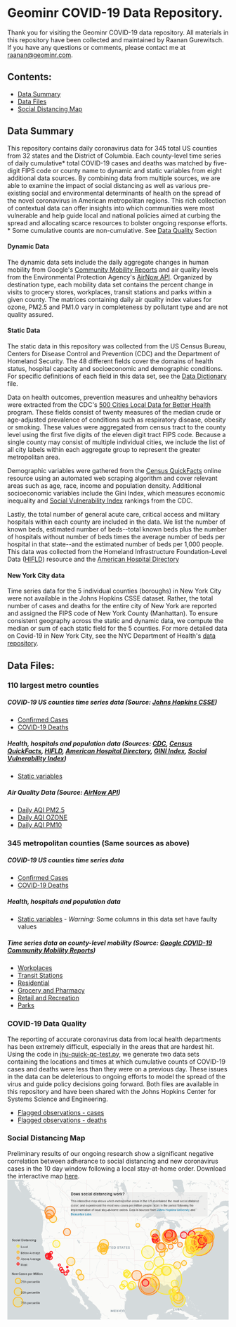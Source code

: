 # Geominr COVID-19 Data Repository.
Thank you for visiting the Geominr COVID-19 data repository. All materials in this repository have been collected and maintained by Raanan Gurewitsch. If you have any questions or comments, please contact me at raanan@geominr.com.

## Contents:
* [Data Summary](https://github.com/geominr/covid-19#data-summary)
* [Data Files](https://github.com/geominr/covid-19#data-files)
* [Social Distancing Map](https://github.com/geominr/covid-19#data-files)

## Data Summary
This repository contains daily coronavirus data for 345 total US counties from 32 states and the District of Columbia. Each county-level time series of daily cumulative* total COVID-19 cases and deaths was matched by five-digit FIPS code or county name to dynamic and static variables from eight additional data sources. By combining data from multiple sources, we are able to examine the impact of social distancing as well as various pre-existing social and environmental determinants of health on the spread of the novel coronavirus in American metropolitan regions. This rich collection of contextual data can offer insights into which communities were most vulnerable and help guide local and national policies aimed at curbing the spread and allocating scarce resources to bolster ongoing response efforts.  
\* Some cumulative counts are non-cumulative. See [Data Quality](https://github.com/geominr/covid-19#covid-19-data-quality) Section
#### Dynamic Data
The dynamic data sets include the daily aggregate changes in human mobility from Google's [Community Mobility Reports](https://www.google.com/covid19/mobility/) and air quality levels from the Environmental Protection Agency's [AirNow API](https://docs.airnowapi.org/webservices). Organized by destination type, each mobility data set contains the percent change in visits to grocery stores, workplaces, transit stations and parks within a given county. The matrices containing daily air quality index values for ozone, PM2.5 and PM1.0 vary in completeness by pollutant type and are not quality assured.
#### Static Data
<p>The static data in this repository was collected from the US Census Bureau, Centers for Disease Control and Prevention (CDC) and the Department of Homeland Security. The 48 different fields cover the domains of health status, hospital capacity and socioeconomic and demographic conditions. For specific definitions of each field in this data set, see the <a href="https://github.com/geominr/covid-19/blob/master/StaticDataDictionary.csv">Data Dictionary</a> file.</p>
<p>Data on health outcomes, prevention measures and unhealthy behaviors were extracted from the CDC's <a href="https://chronicdata.cdc.gov/500-Cities/500-Cities-Local-Data-for-Better-Health-2019-relea/6vp6-wxuq">500 Cities Local Data for Better Health</a> program. These fields consist of twenty measures of the median crude or age-adjusted prevalence of conditions such as respiratory disease, obesity or smoking. These values were aggregated from census tract to the county level using the first five digits of the eleven digit tract FIPS code. Because a single county may consist of multiple individual cities, we include the list of all city labels within each aggregate group to represent the greater metropolitan area. </p>
<p>Demographic variables were gathered from the <a href="https://www.census.gov/quickfacts/fact/table/US/PST045219">Census QuickFacts</a> online resource using an automated web scraping algorithm and cover relevant areas such as age, race, income and population density. Additional socioeconomic variables include the Gini Index, which measures economic inequality and <a href="https://svi.cdc.gov/index.html">Social Vulnerability Index</a> rankings from the CDC.</p>
<p>Lastly, the total number of general acute care, critical access and military hospitals within each county are included in the data. We list the number of known beds, estimated number of beds--total known beds plus the number of hospitals without number of beds times the average number of beds per hospital in that state--and the estimated number of beds per 1,000 people. This data was collected from the Homeland Infrastructure Foundation-Level Data (<a href="https://hifld-geoplatform.opendata.arcgis.com/datasets/hospitals">HIFLD</a>) resource and the <a href="https://www.ahd.com/state_statistics.html">American Hospital Directory</a></p>

#### New York City data
Time series data for the 5 individual counties (boroughs) in New York City were not available in the Johns Hopkins CSSE dataset. Rather, the total number of cases and deaths for the entire city of New York are reported and assigned the FIPS code of New York County (Manhattan). To ensure consistent geography across the static and dynamic data, we compute the median or sum of each static field for the 5 counties. For more detailed data on Covid-19 in New York City, see the NYC Department of Health's [data repository](https://github.com/nychealth/coronavirus-data).
 
## Data Files:
### 110 largest metro counties
##### COVID-19 US counties time series data (Source: [Johns Hopkins CSSE](https://github.com/CSSEGISandData/COVID-19/tree/master/csse_covid_19_data/csse_covid_19_time_series))
* [Confirmed Cases](https://github.com/geominr/covid-19/blob/master/covid-county-data/110%20Cities/Covid19-cases-110USCities.csv)
* [COVID-19 Deaths](https://github.com/geominr/covid-19/blob/master/covid-county-data/110%20Cities/Covid19-deaths-110USCities.csv)

##### Health, hospitals and population data (Sources: [CDC](https://chronicdata.cdc.gov/500-Cities/500-Cities-Local-Data-for-Better-Health-2019-relea/6vp6-wxuq), [Census QuickFacts](https://www.census.gov/quickfacts/fact/table/US/PST045219), [HIFLD](https://hifld-geoplatform.opendata.arcgis.com/datasets/hospitals), [American Hospital Directory](https://www.ahd.com/state_statistics.html), [GINI Index](https://www.census.gov/topics/income-poverty/income-inequality/about/metrics/gini-index.html), [Social Vulnerability Index](https://svi.cdc.gov/index.html))
* [Static variables](https://github.com/geominr/covid-19/blob/master/covid-county-data/110%20Cities/static-110USCities.csv)

##### Air Quality Data (Source: [AirNow API](https://docs.airnowapi.org/webservices))
* [Daily AQI PM2.5](https://github.com/geominr/covid-19/blob/master/covid-county-data/110%20Cities/pm25-110.csv)
* [Daily AQI OZONE](https://github.com/geominr/covid-19/blob/master/covid-county-data/110%20Cities/ozone-110.csv)
* [Daily AQI PM10](https://github.com/geominr/covid-19/blob/master/covid-county-data/110%20Cities/pm10-110.csv)

### 345 metropolitan counties (Same sources as above)
##### COVID-19 US counties time series data
* [Confirmed Cases](https://github.com/geominr/covid-19/blob/master/covid-county-data/covid-cases.csv)
* [COVID-19 Deaths](https://github.com/geominr/covid-19/blob/master/covid-county-data/covid-deaths.csv)

##### Health, hospitals and population data
* [Static variables](https://github.com/geominr/covid-19/blob/master/covid-county-data/static.csv) - *Warning:* Some columns in this data set have faulty values

##### Time series data on county-level mobility (Source: [Google COVID-19 Community Mobility Reports](https://www.google.com/covid19/mobility/))
* [Workplaces](https://github.com/geominr/covid-19/blob/master/covid-county-data/workplaces_percent_change_from_baseline.csv)
* [Transit Stations](https://github.com/geominr/covid-19/blob/master/covid-county-data/transit_stations_percent_change_from_baseline.csv)
* [Residential](https://github.com/geominr/covid-19/blob/master/covid-county-data/residential_percent_change_from_baseline.csv)
* [Grocery and Pharmacy](https://github.com/geominr/covid-19/blob/master/covid-county-data/grocery_and_pharmacy_percent_change_from_baseline.csv)
* [Retail and Recreation](https://github.com/geominr/covid-19/blob/master/covid-county-data/retail_and_recreation_percent_change_from_baseline.csv)
* [Parks](https://github.com/geominr/covid-19/blob/master/covid-county-data/parks_percent_change_from_baseline.csv)


### COVID-19 Data Quality 
The reporting of accurate coronavirus data from local health departments has been extremely difficult, especially in the areas that are hardest hit. Using the code in [jhu-quick-qc-test.py](https://github.com/geominr/covid-19/blob/master/Data%20Quality/jhu-quick-qc-test.py), we generate two data sets containing the locations and times at which cumulative counts of COVID-19 cases and deaths were less than they were on a previous day. These issues in the data can be deleterious to ongoing efforts to model the spread of the virus and guide policy decisions going forward. Both files are available in this repository and have been shared with the Johns Hopkins Center for Systems Science and Engineering.
* [Flagged observations - cases](https://github.com/geominr/covid-19/blob/master/covid-county-data/data-quality/jhu_uscounty_covidCases_flags.csv)
* [Flagged observations - deaths](https://github.com/geominr/covid-19/blob/master/covid-county-data/data-quality/jhu_uscounty_covidDeaths_flags.csv)


### Social Distancing Map
Preliminary results of our ongoing research show a significant negative correlation between adherance to social distancing and new coronavirus cases in the 10 day window following a local stay-at-home order. Download the interactive map [here](https://github.com/geominr/covid-19/blob/master/social-distancing-map.html).
![Map](mapscreenshot.png)



